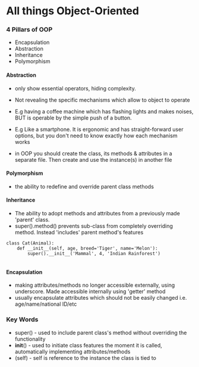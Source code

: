# All things Object-Oriented

### 4 Pillars of OOP
- Encapsulation
- Abstraction
- Inheritance
- Polymorphism

#### Abstraction
- only show essential operators, hiding complexity.
- Not revealing the specific mechanisms which allow to object to operate
- E.g having a coffee machine which has flashing lights and makes noises, BUT is operable by the simple push of a button.
- E.g Like a smartphone. It is ergonomic and has straight-forward user options, but you don't need to know exactly how each mechanism works

- in OOP you should create the class, its methods & attributes in a separate file. Then create and use the instance(s) in another file

#### Polymorphism
- the ability to redefine and override parent class methods


#### Inheritance
- The ability to adopt methods and attributes from a previously made 'parent' class.
- super().method() prevents sub-class from completely overriding method. Instead 'includes' parent method's features
```
class Cat(Animal):
    def __init__(self, age, breed='Tiger', name='Melon'):
        super().__init__('Mammal', 4, 'Indian Rainforest')
       
```

#### Encapsulation
- making attributes/methods no longer accessible externally, using underscore. Made accessible internally using 'getter' method
- usually encapsulate attributes which should not be easily changed i.e. age/name/national ID/etc



### Key Words
- super() - used to include parent class's method without overriding the functionality
- __init__() - used to initiate class features the moment it is called, automatically implementing attributes/methods
- (self) - self is reference to the instance the class is tied to